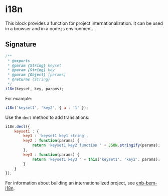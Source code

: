 # i18n

This block provides a function for project internationalization.
It can be used in a browser and in a node.js environment.

## Signature

```js
/**
 * @exports
 * @param {String} keyset
 * @param {String} key
 * @param {Object} [params]
 * @returns {String}
 */
i18n(keyset, key, params);
```

For example:

```js
i18n('keyset1', 'key2', { a : '1' });
```

Use the `decl` method to add translations:

```js
i18n.decl({
    keyset1 : {
        key1 : 'keyset1 key1 string',
        key2 : function(params) {
            return 'keyset1 key2 function ' + JSON.stringify(params);
        },
        key3 : function(params) {
            return 'keyset1 key3 ' + this('keyset1', 'key2', params);
        }
    }
});
```

For information about building an internationalized project, see  [enb-bem-i18n](https://ru.bem.info/tools/bem/enb-bem-i18n/readme/).

